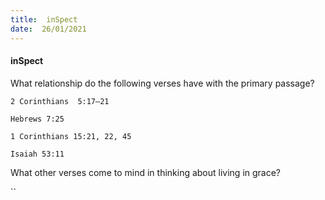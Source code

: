 ```yaml
---
title:  inSpect
date:  26/01/2021
---
```


#### inSpect

What relationship do the following verses have with the primary passage?

`2 Corinthians  5:17–21`

`Hebrews 7:25`

`1 Corinthians 15:21, 22, 45`

`Isaiah 53:11`

What other verses come to mind in thinking about living in grace?

``